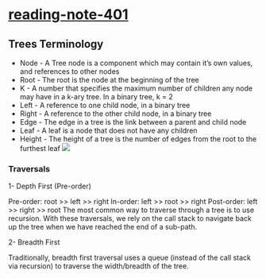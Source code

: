 # [reading-note-401](https://mohammadsilwadi.github.io/reading-note-401/)

##  Trees Terminology
+ Node - A Tree node is a component which may contain it’s own values, and references to other nodes
+ Root - The root is the node at the beginning of the tree
+ K - A number that specifies the maximum number of children any node may have in a k-ary tree. In a binary tree, k = 2
+ Left - A reference to one child node, in a binary tree
+ Right - A reference to the other child node, in a binary tree
+ Edge - The edge in a tree is the link between a parent and child node
+ Leaf - A leaf is a node that does not have any children
+ Height - The height of a tree is the number of edges from the root to the furthest leaf
![](https://codefellows.github.io/common_curriculum/data_structures_and_algorithms/Code_401/class-15/resources/images/BinaryTree1.PNG)

### Traversals
1- Depth First (Pre-order)

Pre-order: root >> left >> right
In-order: left >> root >> right
Post-order: left >> right >> root
The most common way to traverse through a tree is to use recursion. With these traversals, we rely on the call stack to navigate back up the tree when we have reached the end of a sub-path.

2- Breadth First

Traditionally, breadth first traversal uses a queue (instead of the call stack via recursion) to traverse the width/breadth of the tree. 